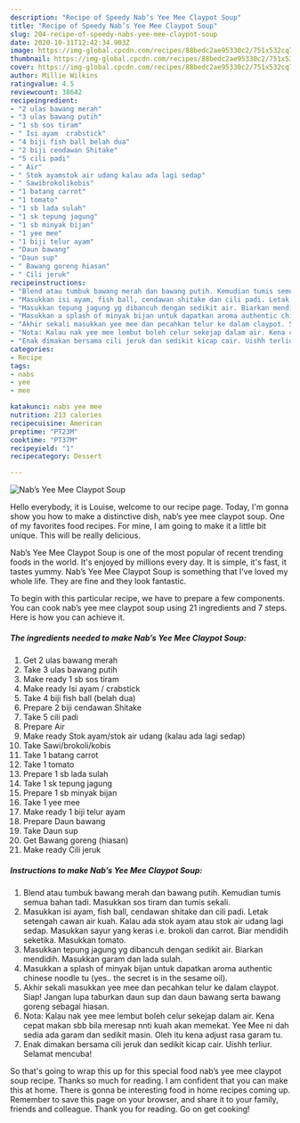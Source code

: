 ```yaml
---
description: "Recipe of Speedy Nab’s Yee Mee Claypot Soup"
title: "Recipe of Speedy Nab’s Yee Mee Claypot Soup"
slug: 204-recipe-of-speedy-nabs-yee-mee-claypot-soup
date: 2020-10-31T12:42:34.903Z
image: https://img-global.cpcdn.com/recipes/88bedc2ae95330c2/751x532cq70/nabs-yee-mee-claypot-soup-resipi-foto-utama.jpg
thumbnail: https://img-global.cpcdn.com/recipes/88bedc2ae95330c2/751x532cq70/nabs-yee-mee-claypot-soup-resipi-foto-utama.jpg
cover: https://img-global.cpcdn.com/recipes/88bedc2ae95330c2/751x532cq70/nabs-yee-mee-claypot-soup-resipi-foto-utama.jpg
author: Millie Wilkins
ratingvalue: 4.5
reviewcount: 38642
recipeingredient:
- "2 ulas bawang merah"
- "3 ulas bawang putih"
- "1 sb sos tiram"
- " Isi ayam  crabstick"
- "4 biji fish ball belah dua"
- "2 biji cendawan Shitake"
- "5 cili padi"
- " Air"
- " Stok ayamstok air udang kalau ada lagi sedap"
- " Sawibrokolikobis"
- "1 batang carrot"
- "1 tomato"
- "1 sb lada sulah"
- "1 sk tepung jagung"
- "1 sb minyak bijan"
- "1 yee mee"
- "1 biji telur ayam"
- "Daun bawang"
- "Daun sup"
- " Bawang goreng hiasan"
- " Cili jeruk"
recipeinstructions:
- "Blend atau tumbuk bawang merah dan bawang putih. Kemudian tumis semua bahan tadi. Masukkan sos tiram dan tumis sekali."
- "Masukkan isi ayam, fish ball, cendawan shitake dan cili padi. Letak setengah cawan air kuah. Kalau ada stok ayam atau stok air udang lagi sedap. Masukkan sayur yang keras i.e. brokoli dan carrot. Biar mendidih seketika. Masukkan tomato."
- "Masukkan tepung jagung yg dibancuh dengan sedikit air. Biarkan mendidih. Masukkan garam dan lada sulah."
- "Masukkan a splash of minyak bijan untuk dapatkan aroma authentic chinese noodle tu (yes.. the secret is in the sesame oil)."
- "Akhir sekali masukkan yee mee dan pecahkan telur ke dalam claypot. Siap! Jangan lupa taburkan daun sup dan daun bawang serta bawang goreng sebagai hiasan."
- "Nota: Kalau nak yee mee lembut boleh celur sekejap dalam air. Kena cepat makan sbb bila meresap nnti kuah akan memekat. Yee Mee ni dah sedia ada garam dan sedikit masin. Oleh itu kena adjust rasa garam tu."
- "Enak dimakan bersama cili jeruk dan sedikit kicap cair. Uishh terliur. Selamat mencuba!"
categories:
- Recipe
tags:
- nabs
- yee
- mee

katakunci: nabs yee mee 
nutrition: 213 calories
recipecuisine: American
preptime: "PT23M"
cooktime: "PT37M"
recipeyield: "1"
recipecategory: Dessert

---
```



![Nab’s Yee Mee Claypot Soup](https://img-global.cpcdn.com/recipes/88bedc2ae95330c2/751x532cq70/nabs-yee-mee-claypot-soup-resipi-foto-utama.jpg)

Hello everybody, it is Louise, welcome to our recipe page. Today, I'm gonna show you how to make a distinctive dish, nab’s yee mee claypot soup. One of my favorites food recipes. For mine, I am going to make it a little bit unique. This will be really delicious.



Nab’s Yee Mee Claypot Soup is one of the most popular of recent trending foods in the world. It's enjoyed by millions every day. It is simple, it's fast, it tastes yummy. Nab’s Yee Mee Claypot Soup is something that I've loved my whole life. They are fine and they look fantastic.


To begin with this particular recipe, we have to prepare a few components. You can cook nab’s yee mee claypot soup using 21 ingredients and 7 steps. Here is how you can achieve it.

<!--inarticleads1-->

##### The ingredients needed to make Nab’s Yee Mee Claypot Soup:

1. Get 2 ulas bawang merah
1. Take 3 ulas bawang putih
1. Make ready 1 sb sos tiram
1. Make ready  Isi ayam / crabstick
1. Take 4 biji fish ball (belah dua)
1. Prepare 2 biji cendawan Shitake
1. Take 5 cili padi
1. Prepare  Air
1. Make ready  Stok ayam/stok air udang (kalau ada lagi sedap)
1. Take  Sawi/brokoli/kobis
1. Take 1 batang carrot
1. Take 1 tomato
1. Prepare 1 sb lada sulah
1. Take 1 sk tepung jagung
1. Prepare 1 sb minyak bijan
1. Take 1 yee mee
1. Make ready 1 biji telur ayam
1. Prepare Daun bawang
1. Take Daun sup
1. Get  Bawang goreng (hiasan)
1. Make ready  Cili jeruk




<!--inarticleads2-->

##### Instructions to make Nab’s Yee Mee Claypot Soup:

1. Blend atau tumbuk bawang merah dan bawang putih. Kemudian tumis semua bahan tadi. Masukkan sos tiram dan tumis sekali.
1. Masukkan isi ayam, fish ball, cendawan shitake dan cili padi. Letak setengah cawan air kuah. Kalau ada stok ayam atau stok air udang lagi sedap. Masukkan sayur yang keras i.e. brokoli dan carrot. Biar mendidih seketika. Masukkan tomato.
1. Masukkan tepung jagung yg dibancuh dengan sedikit air. Biarkan mendidih. Masukkan garam dan lada sulah.
1. Masukkan a splash of minyak bijan untuk dapatkan aroma authentic chinese noodle tu (yes.. the secret is in the sesame oil).
1. Akhir sekali masukkan yee mee dan pecahkan telur ke dalam claypot. Siap! Jangan lupa taburkan daun sup dan daun bawang serta bawang goreng sebagai hiasan.
1. Nota: Kalau nak yee mee lembut boleh celur sekejap dalam air. Kena cepat makan sbb bila meresap nnti kuah akan memekat. Yee Mee ni dah sedia ada garam dan sedikit masin. Oleh itu kena adjust rasa garam tu.
1. Enak dimakan bersama cili jeruk dan sedikit kicap cair. Uishh terliur. Selamat mencuba!




So that's going to wrap this up for this special food nab’s yee mee claypot soup recipe. Thanks so much for reading. I am confident that you can make this at home. There is gonna be interesting food in home recipes coming up. Remember to save this page on your browser, and share it to your family, friends and colleague. Thank you for reading. Go on get cooking!
